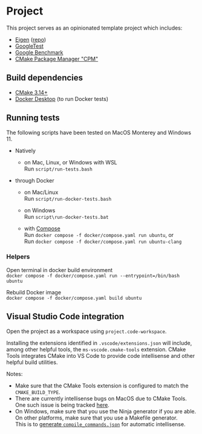 # Project

This project serves as an opinionated template project which includes:

- [Eigen](https://eigen.tuxfamily.org/index.php?title=Main_Page) \([repo](https://gitlab.com/libeigen/eigen)\)
- [GoogleTest](https://github.com/google/googletest)
- [Google Benchmark](https://github.com/google/benchmark)
- [CMake Package Manager "CPM"](https://github.com/cpm-cmake/CPM.cmake)

## Build dependencies

- [CMake 3.14+](https://cmake.org/)
- [Docker Desktop](https://www.docker.com/products/docker-desktop) (to run
  Docker tests)

## Running tests

The following scripts have been tested on MacOS Monterey and Windows 11.

- Natively
  - on Mac, Linux, or Windows with WSL  
    Run `script/run-tests.bash`

- through Docker
  - on Mac/Linux  
    Run `script/run-docker-tests.bash`

  - on Windows  
    Run `script\run-docker-tests.bat`
  
  - with [Compose](https://docs.docker.com/compose/)  
    Run `docker compose -f docker/compose.yaml run ubuntu`, or  
    Run `docker compose -f docker/compose.yaml run ubuntu-clang`

### Helpers

Open terminal in docker build environment  
`docker compose -f docker/compose.yaml run --entrypoint=/bin/bash ubuntu`

Rebuild Docker image  
`docker compose -f docker/compose.yaml build ubuntu`

## Visual Studio Code integration

Open the project as a workspace using `project.code-workspace`.

Installing the extensions identified in `.vscode/extensions.json` will include,
among other helpful tools, the `ms-vscode.cmake-tools` extension. CMake Tools
integrates CMake into VS Code to provide code intellisense and other helpful
build utilities.

Notes:

- Make sure that the CMake Tools extension is configured to match the
  `CMAKE_BUILD_TYPE`.
- There are currently intellisense bugs on MacOS due to CMake Tools.  
  One such issue is being tracked [here](https://github.com/microsoft/vscode-cmake-tools/issues/1178).
- On Windows, make sure that you use the Ninja generator if you are able.  
  On other platforms, make sure that you use a Makefile generator.  
  This is to [generate `compile_commands.json`](https://cmake.org/cmake/help/latest/variable/CMAKE_EXPORT_COMPILE_COMMANDS.html)
  for automatic intellisense.
